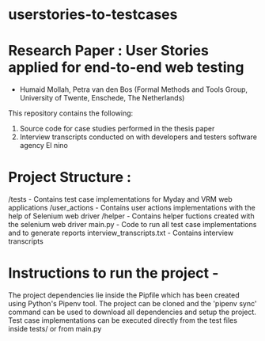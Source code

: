 # userstories-to-testcases

# Research Paper : User Stories applied for end-to-end web testing 
- Humaid Mollah, Petra van den Bos (Formal Methods and Tools Group, University of Twente, Enschede, The Netherlands)

This repository contains the following:
1. Source code for case studies performed in the thesis paper
2. Interview transcripts conducted on with developers and testers software agency El nino

# Project Structure :

/tests -  Contains test case implementations for Myday and VRM web applications
/user_actions - Contains user actions implementations with the help of Selenium web driver
/helper - Contains helper fuctions created with the selenium web driver
main.py - Code to run all test case implementations and to generate reports
interview_transcripts.txt - Contains interview transcripts

# Instructions to run the project - 

The project dependencies lie inside the Pipfile which has been created using Python's Pipenv tool.
The project can be cloned and the 'pipenv sync' command can be used to download all dependencies and setup the project.
Test case implementations can be executed directly from the test files inside tests/ or from main.py


